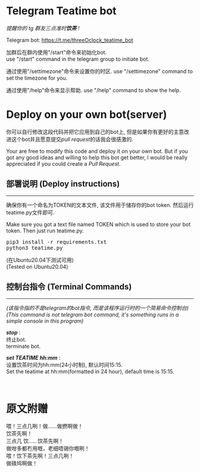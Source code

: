 # Telegram Teatime bot

*提醒你的 tg 群友三点准时**饮茶** !*

Telegram bot: https://t.me/threeOclock_teatime_bot   

加群后在群内使用"/start"命令来初始化bot.   
use "/start" command in the telegram group to initiate bot.

通过使用"/settimezone"命令来设置你的时区.
use "/settimezone" command to set the timezone for you.

通过使用"/help"命令来显示帮助.
use "/help" command to show the help.

# Deploy on your own bot(server)
你可以自行修改这段代码并把它应用到自己的bot上, 但是如果你有更好的主意改进这个bot并且愿意提交*pull request*的话我会很感激的.

Your are free to modify this code and deploy it on your own bot. But if you got any good ideas and willing to help this bot get better, I would be really appreciated if you could create a *Pull Request*.

## 部署说明 (Deploy instructions)
---
确保你有一个命名为TOKEN的文本文件, 该文件用于储存你的bot token. 然后运行teatime.py文件即可.

Make sure you got a text file named TOKEN which is used to store your bot token. Then just run teatime.py.

<pre>
pip3 install -r requirements.txt
python3 teatime.py
</pre>

(在Ubuntu20.04下测试可用)   
(Tested on Ubuntu20.04)   
## 控制台指令 (Terminal Commands)
---  
*(该指令指的不是telegram的bot指令, 而是该程序运行时的一个简易命令控制台)*   
*(This command is not telegram bot command, it's something runs in a simple console in this program)*   

***stop*** :    
终止bot.   
terminate bot.

***set TEATIME hh:mm*** :   
设置饮茶时间为hh:mm(24小时制), 默认时间15:15.   
Set the teatime at hh:mm(formatted in 24 hour), default time is 15:15.   

<br>

# 原文附赠

喂！三点几咧！做……做撚啊做！  
饮茶先啊！   
三点几 饮……饮茶先啊！   
做咁多都冇用嘅，老细唔锡你嘅咧！  
喂！饮下茶先啊！三点几咧！   
做碌鸠啊做！  
